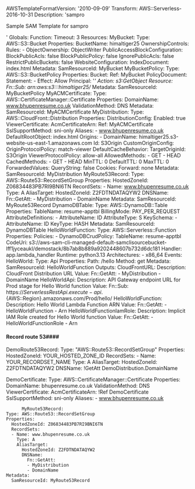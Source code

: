 AWSTemplateFormatVersion: '2010-09-09'
Transform: AWS::Serverless-2016-10-31
Description: 'sampro

  Sample SAM Template for sampro

  '
Globals:
  Function:
    Timeout: 3
Resources:
  MyBucket:
    Type: AWS::S3::Bucket
    Properties:
      BucketName: himaltiger25
      OwnershipControls:
        Rules:
        - ObjectOwnership: ObjectWriter
      PublicAccessBlockConfiguration:
        BlockPublicAcls: false
        BlockPublicPolicy: false
        IgnorePublicAcls: false
        RestrictPublicBuckets: false
      WebsiteConfiguration:
        IndexDocument: index.html
    Metadata:
      SamResourceId: MyBucket
  MyBucketPolicy:
    Type: AWS::S3::BucketPolicy
    Properties:
      Bucket:
        Ref: MyBucket
      PolicyDocument:
        Statement:
        - Effect: Allow
          Principal: '*'
          Action: s3:GetObject
          Resource:
            Fn::Sub: arn:aws:s3:::himaltiger25/*
    Metadata:
      SamResourceId: MyBucketPolicy
  MyACMCertificate:
    Type: AWS::CertificateManager::Certificate
    Properties:
      DomainName: www.bhupenresume.co.uk
      ValidationMethod: DNS
    Metadata:
      SamResourceId: MyACMCertificate
  MyDistribution:
    Type: AWS::CloudFront::Distribution
    Properties:
      DistributionConfig:
        Enabled: true
        ViewerCertificate:
          AcmCertificateArn:
            Ref: MyACMCertificate
          SslSupportMethod: sni-only
        Aliases:
        - www.bhupenresume.co.uk
        DefaultRootObject: index.html
        Origins:
        - DomainName: himaltiger25.s3-website-us-east-1.amazonaws.com
          Id: S3Origin
          CustomOriginConfig:
            OriginProtocolPolicy: match-viewer
        DefaultCacheBehavior:
          TargetOriginId: S3Origin
          ViewerProtocolPolicy: allow-all
          AllowedMethods:
          - GET
          - HEAD
          CachedMethods:
          - GET
          - HEAD
          MinTTL: 0
          DefaultTTL: 0
          MaxTTL: 0
          ForwardedValues:
            QueryString: false
            Cookies:
              Forward: none
    Metadata:
      SamResourceId: MyDistribution
  MyRoute53Record:
    Type: AWS::Route53::RecordSetGroup
    Properties:
      HostedZoneId: Z06834483PB7RI9BNI6TN
      RecordSets:
      - Name: www.bhupenresume.co.uk
        Type: A
        AliasTarget:
          HostedZoneId: Z2FDTNDATAQYW2
          DNSName:
            Fn::GetAtt:
            - MyDistribution
            - DomainName
    Metadata:
      SamResourceId: MyRoute53Record
  DynamoDBTable:
    Type: AWS::DynamoDB::Table
    Properties:
      TableName: resume-apptbl
      BillingMode: PAY_PER_REQUEST
      AttributeDefinitions:
      - AttributeName: ID
        AttributeType: S
      KeySchema:
      - AttributeName: ID
        KeyType: HASH
    Metadata:
      SamResourceId: DynamoDBTable
  HelloWorldFunction:
    Type: AWS::Serverless::Function
    Properties:
      Policies:
      - DynamoDBCrudPolicy:
          TableName: resume-apptbl
      CodeUri: s3://aws-sam-cli-managed-default-samclisourcebucket-lff1jyceaukl/demostack/8b7ab8b889a9202448607b732d6dc181
      Handler: app.lambda_handler
      Runtime: python3.13
      Architectures:
      - x86_64
      Events:
        HelloWorld:
          Type: Api
          Properties:
            Path: /hello
            Method: get
    Metadata:
      SamResourceId: HelloWorldFunction
Outputs:
  CloudFrontURL:
    Description: CloudFront Distribution URL
    Value:
      Fn::GetAtt:
      - MyDistribution
      - DomainName
  HelloWorldApi:
    Description: API Gateway endpoint URL for Prod stage for Hello World function
    Value:
      Fn::Sub: https://${ServerlessRestApi}.execute-api.${AWS::Region}.amazonaws.com/Prod/hello/
  HelloWorldFunction:
    Description: Hello World Lambda Function ARN
    Value:
      Fn::GetAtt:
      - HelloWorldFunction
      - Arn
  HelloWorldFunctionIamRole:
    Description: Implicit IAM Role created for Hello World function
    Value:
      Fn::GetAtt:
      - HelloWorldFunctionRole
      - Arn

#### Record route 53####
   DemoRoute53Record:
   Type: "AWS::Route53::RecordSetGroup"
   Properties:
     HostedZoneId: YOUR_HOSTED_ZONE_ID
     RecordSets:
       - Name: YOUR_RECORDSET_NAME
         Type: A
         AliasTarget:
           HostedZoneId: Z2FDTNDATAQYW2
           DNSName: !GetAtt DemoDistribution.DomainName


DemoCertificate:
    Type: AWS::CertificateManager::Certificate
    Properties:
      DomainName: bhupenresume.co.uk
      ValidationMethod: DNS
ViewerCertificate:
          AcmCertificateArn: !Ref DemoCertificate
          SslSupportMethod: sni-only
        Aliases:
          - www.bhupenresume.co.uk




          MyRoute53Record:
    Type: AWS::Route53::RecordSetGroup
    Properties:
      HostedZoneId: Z06834483PB7RI9BNI6TN
      RecordSets:
      - Name: www.bhupenresume.co.uk
        Type: A
        AliasTarget:
          HostedZoneId: Z2FDTNDATAQYW2
          DNSName:
            Fn::GetAtt:
            - MyDistribution
            - DomainName
    Metadata:
      SamResourceId: MyRoute53Record